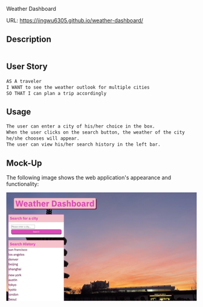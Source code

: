 Weather Dashboard

URL: https://jingwu6305.github.io/weather-dashboard/

## Description

```This is an application with the OpenWeather API to help the user get the weather of their city of choice.
```

## User Story

```
AS A traveler
I WANT to see the weather outlook for multiple cities
SO THAT I can plan a trip accordingly
```

## Usage

```
The user can enter a city of his/her choice in the box.
When the user clicks on the search button, the weather of the city he/she chooses will appear.
The user can view his/her search history in the left bar. 

```

## Mock-Up

The following image shows the web application's appearance and functionality:

![The weather app includes a search option, a list of cities, and a five-day forecast and current weather conditions for Atlanta.](./Assets/Screen%20Shot%202023-01-25%20at%202.40.16%20PM.png)


